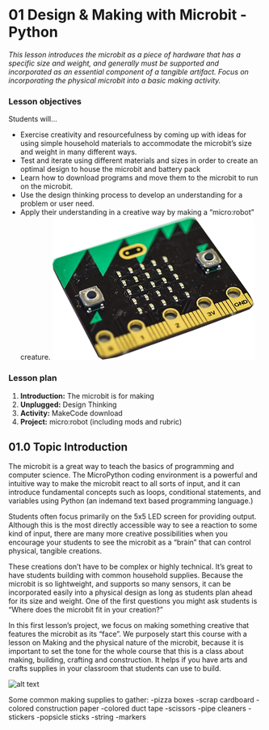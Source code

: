 
# 01 Design & Making with Microbit - Python
*This lesson introduces the microbit as a piece of hardware that has a specific size and weight, and generally must be supported and incorporated as an essential component of a tangible artifact. Focus on incorporating the physical microbit into a basic making activity.*

### Lesson objectives
Students will…
- Exercise creativity and resourcefulness by coming up with ideas for using simple household materials to accommodate the microbit’s size and weight in many different ways.
- Test and iterate using different materials and sizes in order to create an optimal design to house the microbit and battery pack
- Learn how to download programs and move them to the microbit to run on the microbit.
- Use the design thinking process to develop an understanding for a problem or user need.
- Apply their understanding in a creative way by making a “micro:robot” creature.
![alt text](01microbit-board.png "Microbit board")

### Lesson plan
1. **Introduction:** The microbit is for making
2. **Unplugged:** Design Thinking
3. **Activity:** MakeCode download
4. **Project:** micro:robot (including mods and rubric)

## 01.0 Topic Introduction
The microbit is a great way to teach the basics of programming and computer science. The MicroPython coding environment is a powerful and intuitive way to make the microbit react to all sorts of input, and it can introduce fundamental concepts such as loops, conditional statements, and variables using Python (an indemand text based programming language.)

Students often focus primarily on the 5x5 LED screen for providing output. Although this is the most directly accessible way to see a reaction to some kind of input, there are many more creative possibilities when you encourage your students to see the microbit as a “brain” that can control physical, tangible creations.

These creations don’t have to be complex or highly technical. It’s great to have students building with common household supplies. Because the microbit is so lightweight, and supports so many sensors, it can be incorporated easily into a physical design as long as students plan ahead for its size and weight. One of the first questions you might ask students is “Where does the microbit fit in your creation?”

In this first lesson’s project, we focus on making something creative that features the microbit as its “face”. We purposely start this course with a lesson on Making and the physical nature of the microbit, because it is important to set the tone for the whole course that this is a class about making, building, crafting and construction. It helps if you have arts and crafts supplies in your classroom that students can use to build.

![alt text](01maker-supplies.jpg "Maker supplies")

Some common making supplies to gather:
-pizza boxes
-scrap cardboard
-colored construction paper
-colored duct tape
-scissors
-pipe cleaners
-stickers
-popsicle sticks
-string
-markers



